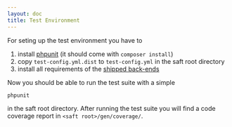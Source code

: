 ```yaml
---
layout: doc
title: Test Environment
---
```


For seting up the test environment you have to

1. install [phpunit](https://phpunit.de/) (it should come with `composer install`)
2. copy `test-config.yml.dist` to `test-config.yml` in the saft root directory
3. install all requirements of the [shipped back-ends](../backends#shipped-back-ends)

Now you should be able to run the test suite with a simple

    phpunit

in the saft root directory.
After running the test suite you will find a code coverage report in `<saft root>/gen/coverage/`.
